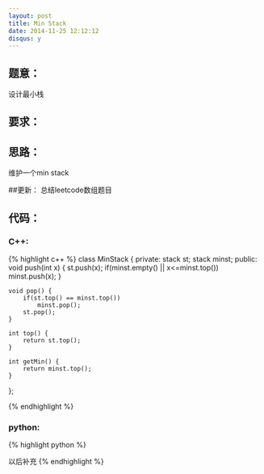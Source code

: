 ```yaml
---
layout: post
title: Min Stack
date: 2014-11-25 12:12:12
disqus: y
---
```


## 题意：
设计最小栈

## 要求：


## 思路：
维护一个min stack

##更新：
总结leetcode数组题目

## 代码：

### C++:

{% highlight c++ %}
class MinStack {
private:
    stack<int> st;
    stack<int> minst;
public:
    void push(int x) {
        st.push(x);
        if(minst.empty() || x<=minst.top())
            minst.push(x);
    }

    void pop() {
        if(st.top() == minst.top())
            minst.pop();
        st.pop();
    }

    int top() {
        return st.top();
    }

    int getMin() {
        return minst.top();
    }
};


 {% endhighlight %}
### python:

{% highlight python %}

以后补充
 {% endhighlight %}
